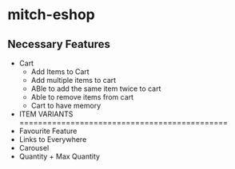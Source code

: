 # mitch-eshop

## Necessary Features

- Cart
  - Add Items to Cart
  - Add multiple items to cart
  - ABle to add the same item twice to cart
  - Able to remove items from cart
  - Cart to have memory
- ITEM VARIANTS =============================================
- Favourite Feature
- Links to Everywhere
- Carousel
- Quantity + Max Quantity
